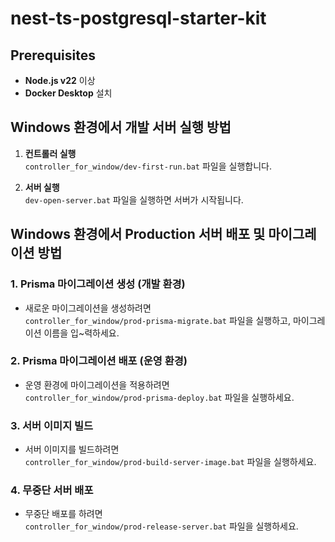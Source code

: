 # nest-ts-postgresql-starter-kit

## Prerequisites
- **Node.js v22** 이상
- **Docker Desktop** 설치

## Windows 환경에서 개발 서버 실행 방법
1. **컨트롤러 실행**  
   `controller_for_window/dev-first-run.bat` 파일을 실행합니다.

2. **서버 실행**  
   `dev-open-server.bat` 파일을 실행하면 서버가 시작됩니다.

## Windows 환경에서 Production 서버 배포 및 마이그레이션 방법

### 1. Prisma 마이그레이션 생성 (개발 환경)
- 새로운 마이그레이션을 생성하려면  
  `controller_for_window/prod-prisma-migrate.bat` 파일을 실행하고, 마이그레이션 이름을 입~력하세요.

### 2. Prisma 마이그레이션 배포 (운영 환경)
- 운영 환경에 마이그레이션을 적용하려면  
  `controller_for_window/prod-prisma-deploy.bat` 파일을 실행하세요.

### 3. 서버 이미지 빌드
- 서버 이미지를 빌드하려면  
  `controller_for_window/prod-build-server-image.bat` 파일을 실행하세요.

### 4. 무중단 서버 배포
- 무중단 배포를 하려면  
  `controller_for_window/prod-release-server.bat` 파일을 실행하세요.
